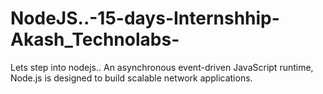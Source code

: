 # NodeJS..-15-days-Internshhip-Akash_Technolabs-
Lets step into nodejs..
An asynchronous event-driven JavaScript runtime, Node.js is designed to build scalable network applications. 
